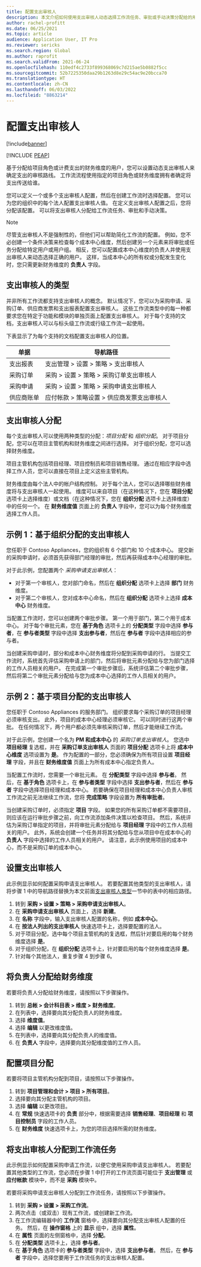 ```yaml
---
title: 配置支出审核人
description: 本文介绍如何使用支出审核人动态选择工作流任务、审批或手动决策分配给的用户。
author: rachel-profitt
ms.date: 06/25/2021
ms.topic: article
audience: Application User, IT Pro
ms.reviewer: sericks
ms.search.region: Global
ms.author: raprofit
ms.search.validFrom: 2021-06-24
ms.openlocfilehash: 110edf4c2733f899368069c7d215ae5b0882f5cc
ms.sourcegitcommit: 52b7225350daa29b1263d8e29c54ac9e20bcca70
ms.translationtype: HT
ms.contentlocale: zh-CN
ms.lasthandoff: 06/03/2022
ms.locfileid: "8863214"
---
```

# <a name="configure-expenditure-reviewers"></a>配置支出审核人
[!include[banner](../includes/banner.md)]


[!INCLUDE [PEAP](../../../includes/peap-1.md)]

基于分配给项目角色或计费支出的财务维度的用户，您可以设置动态支出审核人来确定支出的审核路线。 工作流流程使用指定的项目角色或财务维度拥有者确定将支出传送给谁。

您可以定义一个或多个支出审核人配置，然后在创建工作流时选择配置。 您可以为您的组织中的每个法人配置支出审核人值。 在定义支出审核人配置之后，您将分配该配置。 可以将支出审核人分配给工作流任务、审批和手动决策。

> [!NOTE]
> 尽管支出审核人不是强制性的，但他们可以帮助简化工作流的配置。 例如，您不必创建一个条件决策来检查每个成本中心维度，然后创建另一个元素来将审批或任务分配给特定用户或用户组。 相反，您可以配置成本中心维度的负责人并使用支出审核人来动态选择正确的用户。 这样，当成本中心的所有权或分配发生变化时，您只需更新财务维度的 **负责人** 字段。

## <a name="types-of-expenditure-reviewers"></a>支出审核人的类型

并非所有工作流都支持支出审核人的概念。 默认情况下，您可以为采购申请、采购订单、供应商发票和支出报表配置支出审核人。 这些工作流类型中的每一种都要求您在特定于功能和模块的单独页面上配置支出审核人。 对于每个支持的文档，支出审核人可以与标头级工作流或行级工作流一起使用。

下表显示了为每个支持的文档配置支出审核人的位置。

| 单据 | 导航路径 |
|----------|-----------------|
| 支出报表 | 支出管理 \> 设置 \> 策略 \> 支出审核人 |
| 采购订单 | 采购 \> 设置 \> 策略 \> 采购订单支出审核人 |
| 采购申请 | 采购 \> 设置 \> 策略 \> 采购申请支出审核人 |
| 供应商账单 | 应付帐款 \> 策略设置 \> 供应商发票支出审核人 |

## <a name="expenditure-reviewer-assignments"></a>支出审核人分配

每个支出审核人可以使用两种类型的分配：*项目分配* 和 *组织分配*。 对于项目分配，您可以在项目主管机构和财务维度之间进行选择。 对于组织分配，您可以选择财务维度。

项目主管机构包括项目经理、项目控制员和项目销售经理。 通过在相应字段中选择工作人员，您可以直接在项目上定义这些主管机构。

财务维度由每个法人中的帐户结构控制。 对于每个法人，您可以选择哪些财务维度将与支出审核人一起使用。 维度可以来自项目（在这种情况下，您在 **项目分配** 选项卡上选择维度）或文档（在这种情况下，您在 **组织分配** 选项卡上选择维度）中的任何一个。 在 **财务维度值** 页面上的 **负责人** 字段中，您可以为每个财务维度选择工作人员。

## <a name="example-1-expenditure-reviewers-based-on-organization-distributions"></a>示例 1：基于组织分配的支出审核人

您任职于 Contoso Appliances，您的组织有 6 个部门和 10 个成本中心。 提交新的采购申请时，必须首先获得部门经理的审批，然后再获得成本中心经理的审批。

对于此示例，您配置两个 *采购申请支出审核人*：

- 对于第一个审核人，您对部门命名，然后在 **组织分配** 选项卡上选择 **部门** 财务维度。 
- 对于第二个审核人，您对成本中心命名，然后在 **组织分配** 选项卡上选择 **成本中心** 财务维度。

当配置工作流时，您可以创建两个审批步骤。 第一个用于部门，第二个用于成本中心。 对于每个审批元素，您在 **基于角色** 选项卡上的 **分配类型** 字段中选择 **参与者**，在 **参与者类型** 字段中选择 **支出参与者**，然后在 **参与者** 字段中选择相应的参与者。

当创建采购申请时，部分和成本中心财务维度将分配到采购申请的行。 当提交工作流时，系统首先评估采购申请上的部门，然后将审批元素分配给与您为部门选择的工作人员相关的用户。 在完成第一个审批步骤后，系统评估第二个审批步骤，然后将第二个审批元素分配给与您为成本中心选择的工作人员相关的用户。

## <a name="example-2-expenditure-reviewers-based-on-project-distributions"></a>示例 2：基于项目分配的支出审核人

您任职于 Contoso Appliances 的服务部门。 组织要求每个采购订单的项目经理必须审核支出。 此外，项目的成本中心经理必须审核它。 可以同时进行这两个审批。 在任何情况下，两个用户都必须先审核采购订单，然后才能继续工作流。

对于此示例，您创建一个名为 **PM 和成本中心** 的 *采购订单支出审核人*。 您选中 **项目经理** 复选框，并在 **采购订单支出审核人** 页面的 **项目分配** 选项卡上将 **成本中心维度** 选项设置为 **是**。 作为配置的一部分，您必须确保为所有项目设置 **项目经理** 字段，并且在 **财务维度值** 页面上为所有成本中心指定负责人。

当配置工作流时，您需要一个审批元素。 在 **分配类型** 字段中选择 **参与者**。 然后，在 **基于角色** 选项卡上，在 **参与者类型** 字段中选择 **支出参与者**，然后在 **参与者** 字段中选择项目经理和成本中心。 若要确保在项目经理和成本中心负责人审核工作流之前无法继续工作流，您将 **完成策略** 字段设置为 **所有审批者**。

当创建采购订单时，必须指定 **项目** 字段。 如果您的所有采购订单都不需要项目，则应该在运行审批步骤之前，向工作流添加条件决策以检查项目。 然后，系统评估为采购订单指定的项目，并将审批元素分配给与 **项目经理** 字段中的工作人员相关的用户。 此外，系统会创建一个任务并将其分配给与您从项目中在成本中心的 **负责人** 字段中选择的工作人员相关的用户。 请注意，此示例使用项目的成本中心，而不是采购订单的成本中心。

## <a name="set-up-expenditure-reviewers"></a>设置支出审核人

此示例显示如何配置采购申请支出审核人。 若要配置其他类型的支出审核人，请将步骤 1 中的导航路径替换为本文前面[支出审核人类型](configure-expenditure-reviewers.md#types-of-expenditure-reviewers)一节中的表中的相应路径。

1. 转到 **采购 \> 设置 \> 策略 \> 采购申请支出审核人**。
2. 在 **采购申请支出审核人** 页面上，选择 **新建**。
3. 在 **名称** 字段中，输入支出审核人配置的名称，例如 **成本中心**。
4. 在 **按法人列出的支出审核人** 快速选项卡上，选择要配置的法人。
5. 对于项目分配，选中每个项目主管机构的复选框，然后针对要启用的每个财务维度选择 **是**。 
6. 对于组织分配，在 **组织分配** 选项卡上，针对要启用的每个财务维度选择 **是**。
7. 针对每个其他法人，重复步骤 4 到步骤 6。

## <a name="assign-owners-to-financial-dimensions"></a>将负责人分配给财务维度

若要将负责人分配给财务维度，请按照以下步骤操作。

1. 转到 **总帐 \> 会计科目表 \> 维度 \> 财务维度**。
2. 在列表中，选择要向其分配负责人的财务维度。
3. 选择 **维度值**。
4. 选择 **编辑** 以更改维度值。
5. 在列表中，选择要向其分配负责人的维度值。
6. 在 **负责人** 字段中，选择要向其分配维度值的工作人员。

## <a name="configure-project-distributions"></a>配置项目分配

若要将项目主管机构分配到项目，请按照以下步骤操作。

1. 转到 **项目管理和会计 \> 项目 \> 所有项目**。
2. 选择要向其分配主管机构的项目。
3. 选择 **编辑** 以更改项目。
4. 在 **常规** 快速选项卡的 **负责** 部分中，根据需要选择 **销售经理**、**项目经理** 和 **项目控制员** 字段的工作人员。
5. 在 **财务维度** 快速选项卡上，为您的项目选择所需的财务维度。

## <a name="assign-expenditure-reviewers-to-a-workflow-task"></a>将支出审核人分配到工作流任务

此示例显示如何配置采购申请工作流，以便它使用采购申请支出审核人。 若要配置其他类型的工作流，您必须在步骤 1 中打开的工作流页面可能位于 **支出管理** 或 **应付帐款** 模块中，而不是 **采购** 模块中。

若要将采购申请支出审核人分配到工作流任务，请按照以下步骤操作。

1. 转到 **采购 \> 设置 \> 采购工作流**。
2. 两次点击（或双击）现有工作流，或创建新工作流。
3. 在工作流编辑器中的 **工作流** 窗格中，选择要向其分配支出审核人配置的任务。 然后，在 **操作窗格** 上的 **显示** 组中，选择 **属性**。
4. 在 **属性** 页面的左侧窗格中，选择 **分配**。
5. 在 **分配类型** 选项卡上，选择 **参与者**。
6. 在 **基于角色** 选项卡的 **参与者类型** 字段中，选择 **支出参与者**。 然后，在 **参与者** 字段中，选择您要用于工作流任务的支出审核人配置。
